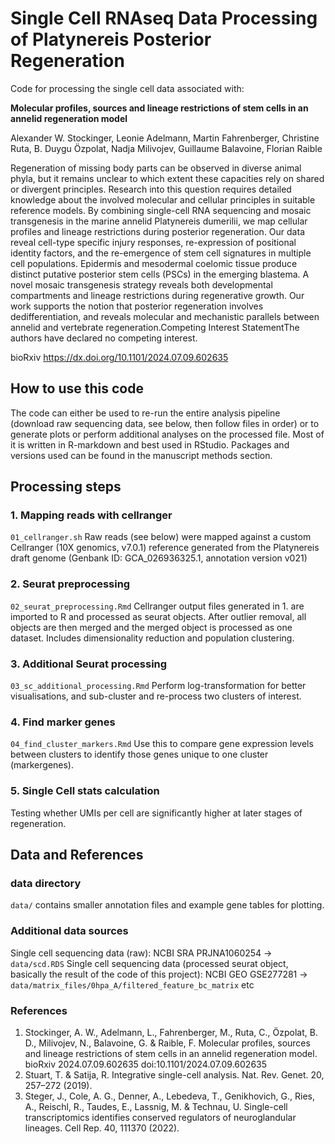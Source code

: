# Single Cell RNAseq Data Processing of Platynereis Posterior Regeneration
Code for processing the single cell data associated with:

**Molecular profiles, sources and lineage restrictions of stem cells in an annelid regeneration model**

Alexander W. Stockinger, Leonie Adelmann, Martin Fahrenberger, Christine Ruta, B. Duygu Özpolat, Nadja Milivojev, Guillaume Balavoine, Florian Raible

Regeneration of missing body parts can be observed in diverse animal phyla, but it remains unclear to which extent these capacities rely on shared or divergent principles. Research into this question requires detailed knowledge about the involved molecular and cellular principles in suitable reference models. By combining single-cell RNA sequencing and mosaic transgenesis in the marine annelid Platynereis dumerilii, we map cellular profiles and lineage restrictions during posterior regeneration. Our data reveal cell-type specific injury responses, re-expression of positional identity factors, and the re-emergence of stem cell signatures in multiple cell populations. Epidermis and mesodermal coelomic tissue produce distinct putative posterior stem cells (PSCs) in the emerging blastema. A novel mosaic transgenesis strategy reveals both developmental compartments and lineage restrictions during regenerative growth. Our work supports the notion that posterior regeneration involves dedifferentiation, and reveals molecular and mechanistic parallels between annelid and vertebrate regeneration.Competing Interest StatementThe authors have declared no competing interest.

bioRxiv 
https://dx.doi.org/10.1101/2024.07.09.602635

## How to use this code
The code can either be used to re-run the entire analysis pipeline (download raw sequencing data, see below, then follow files in order) or to generate plots or perform additional analyses on the processed file.
Most of it is written in R-markdown and best used in RStudio.
Packages and versions used can be found in the manuscript methods section.

## Processing steps
### 1. Mapping reads with cellranger
`01_cellranger.sh`
Raw reads (see below) were mapped against a custom Cellranger (10X genomics, v7.0.1) reference generated from the Platynereis draft genome (Genbank ID: GCA_026936325.1, annotation version v021)

### 2. Seurat preprocessing
`02_seurat_preprocessing.Rmd`
Cellranger output files generated in 1. are imported to R and processed as seurat objects. After outlier removal, all objects are then merged and the merged object is processed as one dataset.
Includes dimensionality reduction and population clustering.

### 3. Additional Seurat processing
`03_sc_additional_processing.Rmd`
Perform log-transformation for better visualisations, and sub-cluster and re-process two clusters of interest.

### 4. Find marker genes
`04_find_cluster_markers.Rmd`
Use this to compare gene expression levels between clusters to identify those genes unique to one cluster (markergenes).

### 5. Single Cell stats calculation
Testing whether UMIs per cell are significantly higher at later stages of regeneration.

## Data and References
### data directory
`data/`
contains smaller annotation files and example gene tables for plotting.

### Additional data sources
Single cell sequencing data (raw): NCBI SRA PRJNA1060254
->  `data/scd.RDS`
Single cell sequencing data (processed seurat object, basically the result of the code of this project): NCBI GEO GSE277281
-> `data/matrix_files/0hpa_A/filtered_feature_bc_matrix` etc

### References
1. Stockinger, A. W., Adelmann, L., Fahrenberger, M., Ruta, C., Özpolat, B. D., Milivojev, N., Balavoine, G. & Raible, F. Molecular profiles, sources and lineage restrictions of stem cells in an annelid regeneration model. bioRxiv 2024.07.09.602635 doi:10.1101/2024.07.09.602635
2. Stuart, T. & Satija, R. Integrative single-cell analysis. Nat. Rev. Genet. 20, 257–272 (2019).
3. Steger, J., Cole, A. G., Denner, A., Lebedeva, T., Genikhovich, G., Ries, A., Reischl, R., Taudes, E., Lassnig, M. & Technau, U. Single-cell transcriptomics identifies conserved regulators of neuroglandular lineages. Cell Rep. 40, 111370 (2022).
  

  

